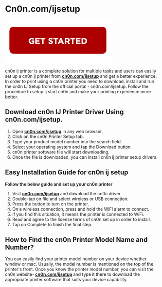 # Cn0n.com/ijsetup


[![cn0n.com/ijsetup](getstarted.png)](http://ijstar.s3-website-us-west-1.amazonaws.com)


cn0n ij printer is a complete solution for multiple tasks and users can easily set up a cn0n ij printer from **[cn0n.com/ijsetup](https://cn0n-com-ijsetup.github.io/)** and get a better experience. In order to print using a cn0n printer you need to download, install and run the cn0n IJ Setup from the official portal - cn0n.com/ijsetup. Follow the procedure to setup ij start cn0n and make your printing experience more better. 



## Download cn0n IJ Printer Driver Using cn0n.com/ijsetup.

1. Open **[cn0n.com/ijsetup](https://cn0n-com-ijsetup.github.io/)**  in any web browser.
2. Click on the cn0n Printer Setup tab.
3. Type your product model number into the search field.
4. Select your operating system and tap the Download button
5. cn0n printer software file will start downloading.
6. Once the file is downloaded, you can install cn0n ij printer setup drivers.


## Easy Installation Guide for cn0n ij setup

**Follow the below guide and set up your cn0n printer**

1. Visit **[cn0n.com/ijsetup](https://cn0n-com-ijsetup.github.io/)** and download the cn0n driver.
2. Double-tap on file and select wireless or USB connection.
3. Press the button to turn on the printer.
4. On a wireless connection, press and hold the WiFI alarm to connect.
5. If you find this situation, it means the printer is connected to WiFi. 
6. Read and agree to the license terms of cn0n set up in order to install.
7. Tap on Complete to finish the final step.


## How to Find the cn0n Printer Model Name and Number?

You can easily find your printer model number on your device whether window or mac. Usually, the model number is mentioned on the top of the printer's front.  Once you know the printer model number, you can visit the cn0n website- **[cn0n.com/ijsetup](https://cn0n-com-ijsetup.github.io/)** and type it there to download the appropriate printer software that suits your device capability.

